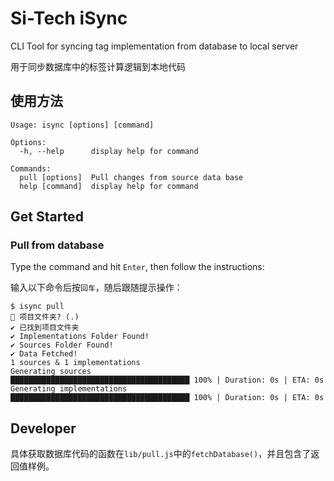 # Si-Tech iSync

CLI Tool for syncing tag implementation from database to local server

用于同步数据库中的标签计算逻辑到本地代码

## 使用方法

```shell
Usage: isync [options] [command]

Options:
  -h, --help      display help for command

Commands:
  pull [options]  Pull changes from source data base
  help [command]  display help for command
```

## Get Started
### Pull from database
Type the command and hit `Enter`, then follow the instructions:

输入以下命令后按`回车`，随后跟随提示操作：
```shell
$ isync pull
🌚 项目文件夹? (.) 
✔ 已找到项目文件夹
✔ Implementations Folder Found!
✔ Sources Folder Found!
✔ Data Fetched!
1 sources & 1 implementations
Generating sources              ████████████████████████████████████████ 100% | Duration: 0s | ETA: 0s
Generating implementations      ████████████████████████████████████████ 100% | Duration: 0s | ETA: 0s
```

## Developer
具体获取数据库代码的函数在`lib/pull.js`中的`fetchDatabase()`，并且包含了返回值样例。